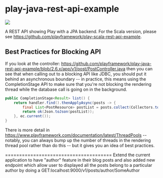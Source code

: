 # play-java-rest-api-example

[<img src="https://img.shields.io/travis/playframework/play-java-rest-api-example.svg"/>](https://travis-ci.org/playframework/play-java-rest-api-example)

A REST API showing Play with a JPA backend.  For the Scala version, please see <https://github.com/playframework/play-scala-rest-api-example>.

## Best Practices for Blocking API

If you look at the controller: <https://github.com/playframework/play-java-rest-api-example/blob/2.6.x/app/v1/post/PostController.java>
then you can see that when calling out to a blocking API like JDBC, you should put it behind an asynchronous boundary -- in practice, this means using the CompletionStage API to make sure that you're not blocking the rendering thread while the database call is going on in the background.

```java
public CompletionStage<Result> list() {
    return handler.find().thenApplyAsync(posts -> {
        final List<PostResource> postList = posts.collect(Collectors.toList());
        return ok(Json.toJson(postList));
    }, ec.current());
}
```

There is more detail in <https://www.playframework.com/documentation/latest/ThreadPools> -- notably, you can always bump up the number of threads in the rendering thread pool rather than do this -- but it gives you an idea of best practices.


======================================
Extend the current application to have "author" feature in their blog posts and also added new endpoint which allow user to displayed all the posts belong to a particular author by doing a GET:localhost:9000/v1/posts/author/SomeAuthor